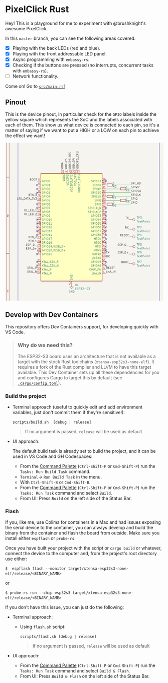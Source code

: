 # PixelClick Rust

Hey! This is a playground for me to experiment with @brushknight's awesome PixelClick.

In this `master` branch, you can see the following areas covered:

- [x] Playing with the back LEDs (red and blue).
- [x] Playing with the front addressable LED panel.
- [x] Async programming with `embassy-rs`.
- [x] Checking if the buttons are pressed (no interrupts, concurrent tasks with `embassy-rs`).
- [ ] Network functionality.

Come on! Go to [`src/main.rs`!](../src/main.rs)

## Pinout

This is the device pinout, in particular check for the `GPIO` labels inside the yellow square which represents the SoC and the labels associated with each of them. This show us what device is connected to each pin, so it's a matter of saying if we want to put a HIGH or a LOW  on each pin to achieve the effect we want!

![](./IMG_7754.png)


## Develop with Dev Containers
This repository offers Dev Containers support, for developing quickly with VS Code.

> ### Why do we need this?
> The ESP32-S3 board uses an architecture that is not available as a target with the stock Rust toolchains (`xtensa-esp32s3-none-elf`). It requires a fork of the Rust compiler and LLVM to have this target available. This Dev Container sets up all these dependencies for you and configures Cargo to target this by default (see [`.cargo/config.toml`](../.cargo/config.toml)).

### Build the project
- Terminal approach (useful to quickly edit and add environment variables, just don't commit them if they're sensitive!):

    ```
    scripts/build.sh  [debug | release]
    ```
    > If no argument is passed, `release` will be used as default


-  UI approach:

    The default build task is already set to build the project, and it can be used
    in VS Code and GH Codespaces:
    - From the [Command Palette](https://code.visualstudio.com/docs/getstarted/userinterface#_command-palette) (`Ctrl-Shift-P` or `Cmd-Shift-P`) run the `Tasks: Run Build Task` command.
    - `Terminal`-> `Run Build Task` in the menu.
    - With `Ctrl-Shift-B` or `Cmd-Shift-B`.
    - From the [Command Palette](https://code.visualstudio.com/docs/getstarted/userinterface#_command-palette) (`Ctrl-Shift-P` or `Cmd-Shift-P`) run the `Tasks: Run Task` command and
    select `Build`.
    - From UI: Press `Build` on the left side of the Status Bar.

### Flash

If you, like me, use Colima for containers in a Mac and had issues exposing the serial device to the container, you can always develop and build the binary from the container and flash the board from outside. Make sure you install either `espflash` or `probe-rs`.

Once you have built your project with the script or `cargo build` or whatever, connect the device to the computer and, from the project's root directory use either:

```console
$  espflash flash --monitor target/xtensa-esp32s3-none-elf/release/<BINARY_NAME> 
```

or

```console
$ probe-rs run --chip esp32s3 target/xtensa-esp32s3-none-elf/release/<BINARY_NAME>
```

If you don't have this issue, you can just do the following:

- Terminal approach:
  - Using `flash.sh` script:

    ```
    scripts/flash.sh [debug | release]
    ```
    > If no argument is passed, `release` will be used as default

- UI approach:
    - From the [Command Palette](https://code.visualstudio.com/docs/getstarted/userinterface#_command-palette) (`Ctrl-Shift-P` or `Cmd-Shift-P`) run the `Tasks: Run Task` command and
    select `Build & Flash`.
    - From UI: Press `Build & Flash` on the left side of the Status Bar.

